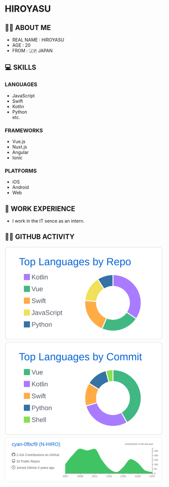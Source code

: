 # HIROYASU
## 🙋‍♂️ ABOUT ME
- REAL NAME : HIROYASU
- AGE : 20
- FROM : 🇯🇵 JAPAN

## 💻 SKILLS
### LANGUAGES
- JavaScript
- Swift
- Kotlin
- Python  
etc.
### FRAMEWORKS
- Vue.js
- Nuxt.js
- Angular
- Ionic
### PLATFORMS
- iOS
- Android
- Web

## 💼 WORK EXPERIENCE
- I work in the IT sence as an intern.


## 🏃‍♂️ GITHUB ACTIVITY
![](https://raw.githubusercontent.com/cyan-0fbcf9/cyan-0fbcf9/main/profile-summary-card-output/github/1-repos-per-language.svg)
![](https://raw.githubusercontent.com/cyan-0fbcf9/cyan-0fbcf9/main/profile-summary-card-output/github/2-most-commit-language.svg)
![](https://raw.githubusercontent.com/cyan-0fbcf9/cyan-0fbcf9/main/profile-summary-card-output/github/0-profile-details.svg)
